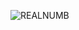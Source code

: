 ![REALNUMB](https://user-images.githubusercontent.com/63661281/131046933-14d236a4-1752-4186-89d8-2ce7271c6d49.png)
